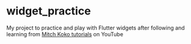 # widget_practice

My project to practice and play with Flutter widgets after following and learning from [Mitch Koko tutorials](https://www.youtube.com/playlist?list=PLlvRDpXh1Se5LTJZDrUF9h1_1AT4Raxjd) on YouTube


